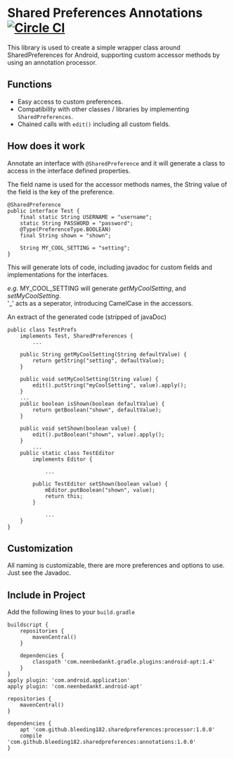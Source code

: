 # Shared Preferences Annotations [![Circle CI](https://circleci.com/gh/bleeding182/sharedpreferences-annotations.svg?style=shield)](https://circleci.com/gh/bleeding182/sharedpreferences-annotations)
This library is used to create a simple wrapper class around SharedPreferences for Android,
supporting custom accessor methods by using an annotation processor.

## Functions
* Easy access to custom preferences.
* Compatibility with other classes / libraries by implementing `SharedPreferences`.
* Chained calls with `edit()` including all custom fields.

## How does it work
Annotate an interface with `@SharedPreference` and it will generate a class to access in
the interface defined properties.

The field name is used for the accessor methods names, the String value of the field is the key of the preference.

    @SharedPreference
    public interface Test {
        final static String USERNAME = "username";
        static String PASSWORD = "password";
        @Type(PreferenceType.BOOLEAN)
        final String shown = "shown";
    
        String MY_COOL_SETTING = "setting";
    }
    
This will generate lots of code,
including javadoc for custom fields and implementations for the interfaces.

*e.g.* MY_COOL_SETTING will generate *getMyCoolSetting*, and *setMyCoolSetting*.  
'_' acts as a seperator, introducing CamelCase in the accessors.

An extract of the generated code (stripped of javaDoc)

    public class TestPrefs
        implements Test, SharedPreferences {
            ...
            
        public String getMyCoolSetting(String defaultValue) {
            return getString("setting", defaultValue);
        }
        
        public void setMyCoolSetting(String value) {
            edit().putString("myCoolSetting", value).apply();
        }
        ...
        public boolean isShown(boolean defaultValue) {
            return getBoolean("shown", defaultValue);
        }
        
        public void setShown(boolean value) {
            edit().putBoolean("shown", value).apply();
        }
            ...
        public static class TestEditor
            implements Editor {
                
                ...
                
            public TestEditor setShown(boolean value) {
                mEditor.putBoolean("shown", value);
                return this;
            }
            
                ...
        }
    }

## Customization
All naming is customizable, there are more preferences and options to use. Just see the Javadoc.

## Include in Project
Add the following lines to your `build.gradle`

    buildscript {
        repositories {
            mavenCentral()
        }
    
        dependencies {
            classpath 'com.neenbedankt.gradle.plugins:android-apt:1.4'
        }
    }
    apply plugin: 'com.android.application'
    apply plugin: 'com.neenbedankt.android-apt'
    
    repositories {
        mavenCentral()
    }
    
    dependencies {
        apt 'com.github.bleeding182.sharedpreferences:processor:1.0.0'
        compile 'com.github.bleeding182.sharedpreferences:annotations:1.0.0'
    }
